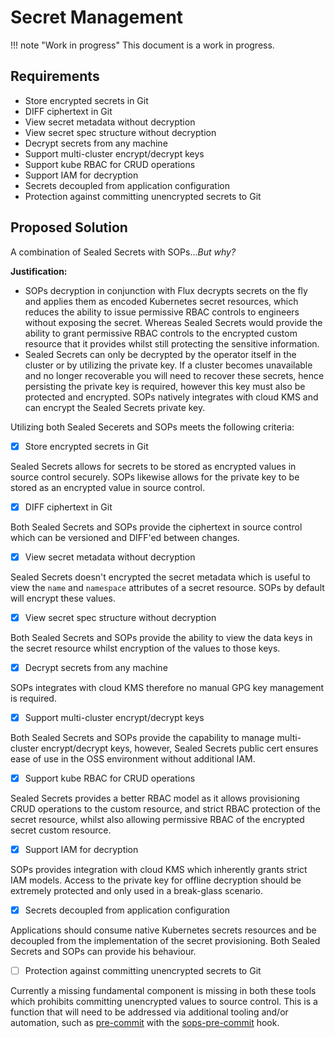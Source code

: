 # Secret Management

!!! note "Work in progress"
    This document is a work in progress.

## Requirements

- Store encrypted secrets in Git
- DIFF ciphertext in Git
- View secret metadata without decryption
- View secret spec structure without decryption
- Decrypt secrets from any machine
- Support multi-cluster encrypt/decrypt keys
- Support kube RBAC for CRUD operations
- Support IAM for decryption
- Secrets decoupled from application configuration
- Protection against committing unencrypted secrets to Git

## Proposed Solution

A combination of Sealed Secrets with SOPs...*But why?*

**Justification:**

- SOPs decryption in conjunction with Flux decrypts secrets on the fly and applies them as encoded Kubernetes secret resources, which reduces the ability to issue permissive RBAC controls to engineers without exposing the secret. Whereas Sealed Secrets would provide the ability to grant permissive RBAC controls to the encrypted custom resource that it provides whilst still protecting the sensitive information.
- Sealed Secrets can only be decrypted by the operator itself in the cluster or by utilizing the private key. If a cluster becomes unavailable and no longer recoverable you will need to recover these secrets, hence persisting the private key is required, however this key must also be protected and encrypted. SOPs natively integrates with cloud KMS and can encrypt the Sealed Secrets private key.

Utilizing both Sealed Secerets and SOPs meets the following criteria:

- [x] Store encrypted secrets in Git

Sealed Secrets allows for secrets to be stored as encrypted values in source control securely. SOPs likewise allows for the private key to be stored as an encrypted value in source control.

- [x] DIFF ciphertext in Git

Both Sealed Secrets and SOPs provide the ciphertext in source control which can be versioned and DIFF'ed between changes.

- [x] View secret metadata without decryption

Sealed Secrets doesn't encrypted the secret metadata which is useful to view the `name` and `namespace` attributes of a secret resource. SOPs by default will encrypt these values.

- [x] View secret spec structure without decryption

Both Sealed Secrets and SOPs provide the ability to view the data keys in the secret resource whilst encryption of the values to those keys.

- [x] Decrypt secrets from any machine

SOPs integrates with cloud KMS therefore no manual GPG key management is required.

- [x] Support multi-cluster encrypt/decrypt keys

Both Sealed Secrets and SOPs provide the capability to manage multi-cluster encrypt/decrypt keys, however, Sealed Secrets public cert ensures ease of use in the OSS environment without additional IAM.

- [x] Support kube RBAC for CRUD operations

Sealed Secrets provides a better RBAC model as it allows provisioning CRUD operations to the custom resource, and strict RBAC protection of the secret resource, whilst also allowing permissive RBAC of the encrypted secret custom resource.

- [x] Support IAM for decryption

SOPs provides integration with cloud KMS which inherently grants strict IAM models. Access to the private key for offline decryption should be extremely protected and only used in a break-glass scenario.

- [x] Secrets decoupled from application configuration

Applications should consume native Kubernetes secrets resources and be decoupled from the implementation of the secret provisioning. Both Sealed Secrets and SOPs can provide his behaviour.

- [ ] Protection against committing unencrypted secrets to Git

Currently a missing fundamental component is missing in both these tools which prohibits committing unencrypted values to source control. This is a function that will need to be addressed via additional tooling and/or automation, such as [pre-commit](https://pre-commit.com/) with the [sops-pre-commit](https://github.com/k8s-at-home/sops-pre-commit) hook.
